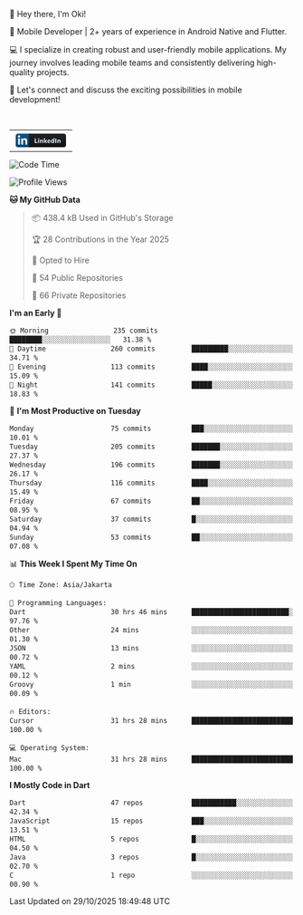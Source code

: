 <p>
 👋 Hey there, I'm Oki!

🚀 Mobile Developer | 2+ years of experience in Android Native and Flutter.

💻 I specialize in creating robust and user-friendly mobile applications. My journey involves leading mobile teams and consistently delivering high-quality projects.

🔗 Let's connect and discuss the exciting possibilities in mobile development!

<br>

<table style="border:none; border-collapse:collapse; cellspacing:0; cellpadding:0">
    <tr>
        <td>
           <a href="https://www.linkedin.com/in/oki-6ba305173/" target="_blank">
              <img src="https://github.com/inisialkey/inisialkey/blob/main/assets/linkedin.svg" alt="LinkedIn" style="vertical-align:top; margin:4px" height=24>
          </a>
        </td>
    </tr>
</table>

<!-- <br>

<!--START_SECTION:waka-->
![Code Time](http://img.shields.io/badge/Code%20Time-1%2C602%20hrs%2037%20mins-blue)

![Profile Views](http://img.shields.io/badge/Profile%20Views-0-blue)

**🐱 My GitHub Data** 

> 📦 438.4 kB Used in GitHub's Storage 
 > 
> 🏆 28 Contributions in the Year 2025
 > 
> 💼 Opted to Hire
 > 
> 📜 54 Public Repositories 
 > 
> 🔑 66 Private Repositories 
 > 
**I'm an Early 🐤** 

```text
🌞 Morning                235 commits         ████████░░░░░░░░░░░░░░░░░   31.38 % 
🌆 Daytime                260 commits         █████████░░░░░░░░░░░░░░░░   34.71 % 
🌃 Evening                113 commits         ████░░░░░░░░░░░░░░░░░░░░░   15.09 % 
🌙 Night                  141 commits         █████░░░░░░░░░░░░░░░░░░░░   18.83 % 
```
📅 **I'm Most Productive on Tuesday** 

```text
Monday                   75 commits          ███░░░░░░░░░░░░░░░░░░░░░░   10.01 % 
Tuesday                  205 commits         ███████░░░░░░░░░░░░░░░░░░   27.37 % 
Wednesday                196 commits         ███████░░░░░░░░░░░░░░░░░░   26.17 % 
Thursday                 116 commits         ████░░░░░░░░░░░░░░░░░░░░░   15.49 % 
Friday                   67 commits          ██░░░░░░░░░░░░░░░░░░░░░░░   08.95 % 
Saturday                 37 commits          █░░░░░░░░░░░░░░░░░░░░░░░░   04.94 % 
Sunday                   53 commits          ██░░░░░░░░░░░░░░░░░░░░░░░   07.08 % 
```


📊 **This Week I Spent My Time On** 

```text
🕑︎ Time Zone: Asia/Jakarta

💬 Programming Languages: 
Dart                     30 hrs 46 mins      ████████████████████████░   97.76 % 
Other                    24 mins             ░░░░░░░░░░░░░░░░░░░░░░░░░   01.30 % 
JSON                     13 mins             ░░░░░░░░░░░░░░░░░░░░░░░░░   00.72 % 
YAML                     2 mins              ░░░░░░░░░░░░░░░░░░░░░░░░░   00.12 % 
Groovy                   1 min               ░░░░░░░░░░░░░░░░░░░░░░░░░   00.09 % 

🔥 Editors: 
Cursor                   31 hrs 28 mins      █████████████████████████   100.00 % 

💻 Operating System: 
Mac                      31 hrs 28 mins      █████████████████████████   100.00 % 
```

**I Mostly Code in Dart** 

```text
Dart                     47 repos            ███████████░░░░░░░░░░░░░░   42.34 % 
JavaScript               15 repos            ███░░░░░░░░░░░░░░░░░░░░░░   13.51 % 
HTML                     5 repos             █░░░░░░░░░░░░░░░░░░░░░░░░   04.50 % 
Java                     3 repos             █░░░░░░░░░░░░░░░░░░░░░░░░   02.70 % 
C                        1 repo              ░░░░░░░░░░░░░░░░░░░░░░░░░   00.90 % 
```




 Last Updated on 29/10/2025 18:49:48 UTC
<!--END_SECTION:waka-->
